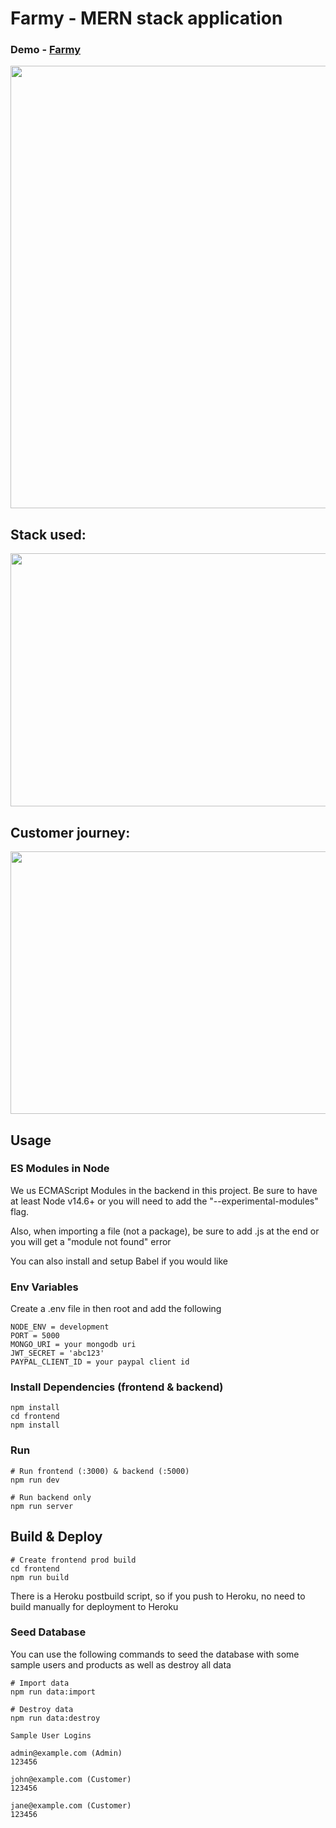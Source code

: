 # Farmy - MERN stack application
### Demo - [Farmy](https://farmy-global.herokuapp.com/)
<p align="center">
  <img width="900" height="708" src="https://user-images.githubusercontent.com/66121679/122647880-b6c10e80-d126-11eb-8ab5-e1397b2d5c36.png">
</p>

## Stack used:
<p align="center">
  <img width="750" height="405" src="https://user-images.githubusercontent.com/66121679/122647879-b4f74b00-d126-11eb-923b-f6c5b4d1ae74.jpg">
</p>

## Customer journey:
<p align="center">
  <img width="750" height="420" src="https://user-images.githubusercontent.com/66121679/122647877-b32d8780-d126-11eb-9e5a-e1479a03a113.jpg">
</p>

## Usage

### ES Modules in Node

We us ECMAScript Modules in the backend in this project. Be sure to have at least Node v14.6+ or you will need to add the "--experimental-modules" flag.

Also, when importing a file (not a package), be sure to add .js at the end or you will get a "module not found" error

You can also install and setup Babel if you would like

### Env Variables

Create a .env file in then root and add the following

```
NODE_ENV = development
PORT = 5000
MONGO_URI = your mongodb uri
JWT_SECRET = 'abc123'
PAYPAL_CLIENT_ID = your paypal client id
```

### Install Dependencies (frontend & backend)

```
npm install
cd frontend
npm install
```

### Run

```
# Run frontend (:3000) & backend (:5000)
npm run dev

# Run backend only
npm run server
```

## Build & Deploy

```
# Create frontend prod build
cd frontend
npm run build
```

There is a Heroku postbuild script, so if you push to Heroku, no need to build manually for deployment to Heroku

### Seed Database

You can use the following commands to seed the database with some sample users and products as well as destroy all data

```
# Import data
npm run data:import

# Destroy data
npm run data:destroy
```

```
Sample User Logins

admin@example.com (Admin)
123456

john@example.com (Customer)
123456

jane@example.com (Customer)
123456
```
